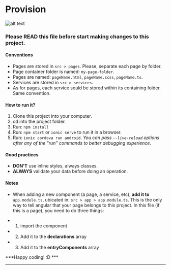 
# Provision
![alt text](https://github.com/leinadpb/provision/tree/master/src/assets/imgs/logo.svg "Provision App")

### Please READ this file before start making changes to this project.

#### Conventions
* Pages are stored in `src > pages`. Please, separate each page by folder.
* Page container folder is named: `my-page-folder`.
* Pages are named: `pageName.html`, `pageName.scss`, `pageName.ts`.
* Services are stored in `src > services`.
* As for pages, each service sould be stored within its containing folder. Same convention.

#### How to run it?
1. Clone this project into your computer.
2. cd into the project folder.
3. Run: `npm install`
4. Run: `npm start` or `ionic serve` to run it in a browser.
4. Run: `ionic cordova run android`.
*_You can pass `--live-reload` options after any of the "run" commands to better debugging experience._*

#### Good practices
* **DON'T** use inline styles, always classes.
* **ALWAYS** validate your data before doing an operation.

#### Notes
* When adding a new component (a page, a service, etc), **add it to** `app.module.ts`, ubicated in: `src > app > app.module.ts`. This is the only way to tell angular that your page belongs to this project. In this file (if this is a page), you need to do three things:
- 1. import the component
- 2. Add it to the **declarations** array
- 3. Add it to the **entryComponents** array

***Happy coding! :D ***
___
